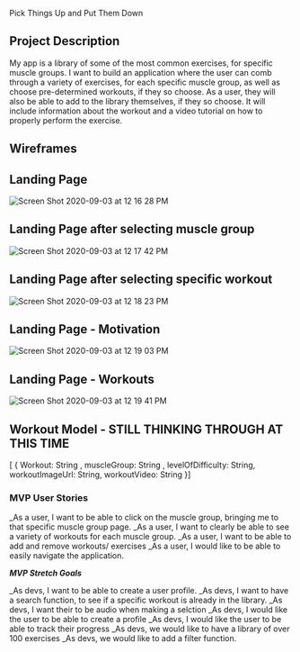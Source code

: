 Pick Things Up and Put Them Down

## Project Description

My app is a library of some of the most common exercises, for specific muscle groups. I want to build an application where the user can comb through a variety of exercises, for each specific muscle group, as well as choose pre-determined workouts, if they so choose. As a user, they will also be able to add to the library themselves, if they so choose.  It will include information about the workout and a video tutorial on how to properly perform the exercise. 

## Wireframes

## Landing Page
![Screen Shot 2020-09-03 at 12 16 28 PM](https://user-images.githubusercontent.com/67292452/92140611-56ebb800-eddf-11ea-810c-8cb43f934284.png)


## Landing Page after selecting muscle group
![Screen Shot 2020-09-03 at 12 17 42 PM](https://user-images.githubusercontent.com/67292452/92140737-7f73b200-eddf-11ea-95be-86cdf7f3cf30.png)

## Landing Page after selecting specific workout
![Screen Shot 2020-09-03 at 12 18 23 PM](https://user-images.githubusercontent.com/67292452/92140825-9a462680-eddf-11ea-97d4-407177014da6.png)

## Landing Page - Motivation
![Screen Shot 2020-09-03 at 12 19 03 PM](https://user-images.githubusercontent.com/67292452/92140872-ae8a2380-eddf-11ea-82f7-b0c410fbb0f5.png)

## Landing Page - Workouts
![Screen Shot 2020-09-03 at 12 19 41 PM](https://user-images.githubusercontent.com/67292452/92140938-c497e400-eddf-11ea-93d5-8250691755a6.png)

## Workout Model - STILL THINKING THROUGH AT THIS TIME

[
	{
 	Workout: String ,
		muscleGroup: String ,
		levelOfDifficulty: String,
		workoutImageUrl: String,
		workoutVideo: String
}]



### MVP User Stories

_As a user, I want to be able to click on the muscle group, bringing me to that specific muscle group page.
_As a user, I want to clearly be able to see a variety of workouts for each muscle group. 
_As a user, I want to be able to add and remove workouts/ exercises
_As a user, I would like to be able to easily navigate the application.

_**MVP Stretch Goals**_

_As devs, I want to be able to create a user profile.
_As devs, I  want to have a search function, to see if a specific workout is already in the library.
_As devs, I want their to be audio when making a selction
_As devs, I would like the user to be able to create a profile
_As devs, I would like the user to be able to track their progress
_As devs, we would like to have a library of over 100 exercises
_As devs, we would like to add a filter function.

